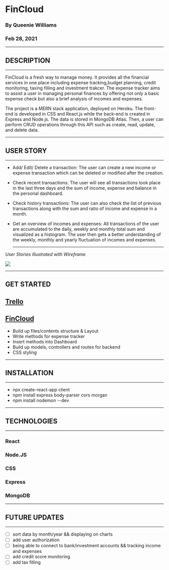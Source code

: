 # **FinCloud**

### **By Queenie Williams**

### **Feb 28, 2021**

---

## **DESCRIPTION**

---

FinCloud is a fresh way to manage money. It provides all the financial services in one place including expense tracking,budget planning, credit monitoring, taxing filling and investment trakcer. The expense tracker aims to assist a user in managing personal finances by offering not only a basic expense check but also a brief analysis of incomes and expenses.

The project is a MERN stack application, deployed on Heroku. The front-end is developed in CSS and React.js while the back-end is created in Express and Node.js. The data is stored in MongoDB Atlas. Then, a user can perform CRUD operations through this API such as create, read, update, and delete data.

---

## **USER STORY**

---

- Add/ Edit/ Delete a transaction: The user can create a new income or expense transaction which can be deleted or modified after the creation.

- Check recent transactions: The user will see all transactions took place in the last three days and the sum of income, expense and balance in the personal dashboard.

- Check history transactions: The user can also check the list of previous transactions along with the sum and ratio of income and expense in a month.

- Get an overview of incomes and expenses: All transactions of the user are accumulated to the daily, weekly and monthly total sum and visualized as a histogram. The user then gets a better understanding of the weekly, monthly and yearly fluctuation of incomes and expenses.
  ***

_User Stories illustrated with Wireframe_

![](https://i.ibb.co/s20R6BH/Blank-diagram.png>)

---

## **GET STARTED**

## **[Trello](https://trello.com/b/cYPYjPvp/fincloud)**

## **[FinCloud](https://trello.com/b/cYPYjPvp/fincloud)**

- Build up files/contents structure & Layout
- Write methods for expense tracker
- Insert methods into Dashboard
- Build up models, controllers and routes for backend
- CSS styling

---

## **INSTALLATION**

---

- npx create-react-app client
- npm install express body-parser cors morgan
- npm install nodemon --dev

---

## **TECHNOLOGIES**

---

### **React**

### **Node.JS**

### **CSS**

### **Express**

### **MongoDB**

---

## **FUTURE UPDATES**

---

- [ ] sort data by month/year && displaying on charts
- [ ] add user authorization
- [ ] being able to connect to bank/investment accounts && tracking income and expenses
- [ ] add credit score monitoring
- [ ] add tax filling
